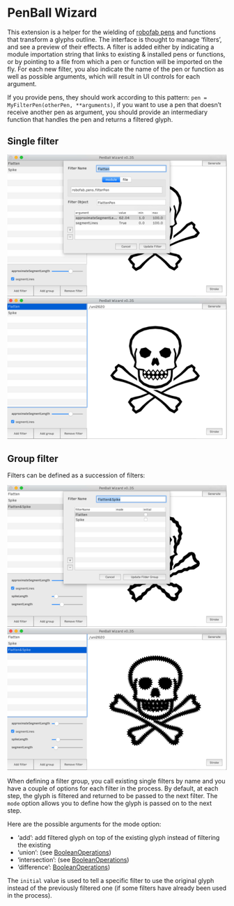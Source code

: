 PenBall Wizard
================

This extension is a helper for the wielding of [robofab pens](http://www.robofab.org/objects/pen.html) and functions that transform a glyphs outline. The interface is thought to manage ‘filters’, and see a preview of their effects. A filter is added either by indicating a module importation string that links to existing & installed pens or functions, or by pointing to a file from which a pen or function will be imported on the fly. For each new filter, you also indicate the name of the pen or function as well as possible arguments, which will result in UI controls for each argument.

If you provide pens, they should work according to this pattern: ```pen = MyFilterPen(otherPen, **arguments)```, if you want to use a pen that doesn’t receive another pen as argument, you should provide an intermediary function that handles the pen and returns a filtered glyph.

## Single filter

![alt tag](images/penBallWizard-singlefilter.jpg)
![alt tag](images/penBallWizard-1.jpg)

## Group filter
Filters can be defined as a succession of filters:

![alt tag](images/penBallWizard-groupfilter.jpg)
![alt tag](images/penBallWizard-2.jpg)

When defining a filter group, you call existing single filters by name and you have a couple of options for each filter in the process. By default, at each step, the glyph is filtered and returned to be passed to the next filter. The ```mode``` option allows you to define how the glyph is passed on to the next step. 

Here are the possible arguments for the mode option:
+ ‘add’: add filtered glyph on top of the existing glyph instead of filtering the existing
+ ‘union’: (see [BooleanOperations](http://doc.robofont.com/api/robofab-extras/boolean-glyph/))
+ ‘intersection’: (see [BooleanOperations](http://doc.robofont.com/api/robofab-extras/boolean-glyph/))
+ ‘difference’: [BooleanOperations](http://doc.robofont.com/api/robofab-extras/boolean-glyph/))

The ```initial``` value is used to tell a specific filter to use the original glyph instead of the previously filtered one (if some filters have already been used in the process).

